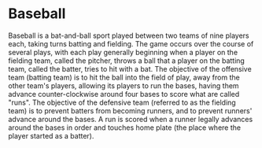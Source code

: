 # Baseball

Baseball is a bat-and-ball sport played between two teams of nine players each, taking turns batting and fielding. The game occurs over the course of several plays, with each play generally beginning when a player on the fielding team, called the pitcher, throws a ball that a player on the batting team, called the batter, tries to hit with a bat. The objective of the offensive team (batting team) is to hit the ball into the field of play, away from the other team's players, allowing its players to run the bases, having them advance counter-clockwise around four bases to score what are called "runs". The objective of the defensive team (referred to as the fielding team) is to prevent batters from becoming runners, and to prevent runners' advance around the bases. A run is scored when a runner legally advances around the bases in order and touches home plate (the place where the player started as a batter).
